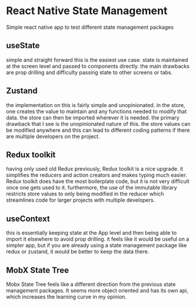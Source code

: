 # React Native State Management

Simple react native app to test different state management packages

## useState

simple and straight forward this is the easiest use case. state is maintained at the screen
level and passed to components directly. the main drawbacks are prop drilling and difficulty passing state to other screens or tabs.

## Zustand

the implementation on this is fairly simple and unopinionated. in the store, one creates the value to maintain and any functions needed to modify that data. the store can then be imported wherever it is needed. the primary drawback that I see is the unopinionated nature of this. the store values can be modified anywhere and this can lead to different coding patterns if there are multiple developers on the project.

## Redux toolkit

having only used old Redux previously, Redux toolkit is a nice upgrade. it simplifies the reducers and action creators and makes typing much easier. Redux toolkit does have the most boilerplate code, but it is not very difficult once one gets used to it. furthermore, the use of the immutable library restricts store values to only being modified in the reducer which streamlines code for larger projects with multiple developers.

## useContext

this is essentially keeping state at the App level and then being able to import it elsewhere to avoid prop drilling. it feels like it would be useful on a simpler app, but if you are already using a state management package like redux or zustand, it would be better to keep the data there.

## MobX State Tree

Mobx State Tree feels like a different direction from the previous state management packages. It seems more object oriented and has its own api, which increases the learning curve in my opinion.